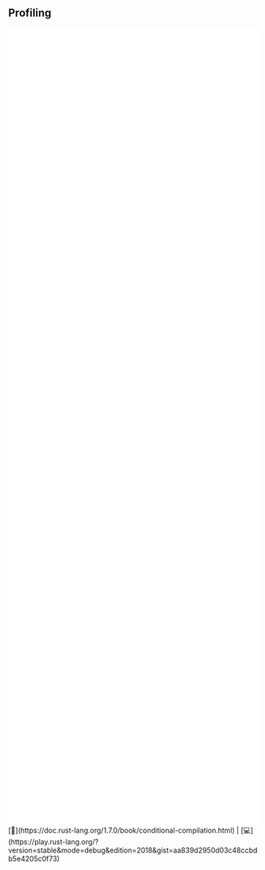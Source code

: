 ## Profiling 
<img src="lib/images/profiling.svg" style="height: 40vh"/>  
[📒](https://doc.rust-lang.org/1.7.0/book/conditional-compilation.html) | 
[💻](https://play.rust-lang.org/?version=stable&mode=debug&edition=2018&gist=aa839d2950d03c48ccbdb5e4205c0f73)

<!--
//Cargo.toml
[features]
ci = []
[target.'cfg(target_os = "macos")'.dependencies]
openssl = { version = "0.10.23", features = ["vendored"] }

// mod.rs
#[cfg(feature = "ci")]
fn install_additional_stuff() {}

#[cfg(target_os = "macos")]
pub fn install() { brew::install("java") }
    
#[cfg(target_os = "windows")]
pub fn install() { chocolatey::install("java") }
    
#[cfg(target_os = "linux")]
pub fn install() { apt_get::install("java") }
    
#[cfg(unix)]
pub fn symlink() {
    std::os::unix::fs::symlink(from, to).unwrap();
}
    
#[cfg(not(unix))]
pub fn symlink() {
    std::os::windows::fs::symlink_file(from, to).unwrap();
}
-->
